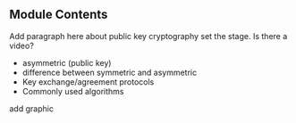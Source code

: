 ## Module Contents
Add paragraph here about public key cryptography set the stage. Is there a video?


- asymmetric (public key)  
- difference between symmetric and asymmetric
- Key exchange/agreement protocols
- Commonly used algorithms

add graphic